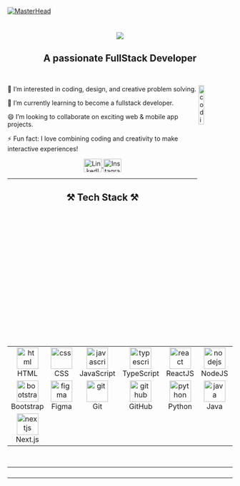 [![MasterHead](https://i.pinimg.com/originals/90/70/32/9070324cdfc07c68d60eed0c39e77573.gif)](https://faqihikhtibar.io)

<h1 align="center">
    <img src="https://readme-typing-svg.herokuapp.com/?font=Righteous&size=35&center=true&vCenter=true&width=500&height=70&duration=4000&lines=Hi+There!+👋;+I'm+FAQIH+IKHTIBAR!;" />
</h1>

<h2 align="center">A passionate FullStack Developer</h2>

<br/> 

<div>

<img align="right" alt="coding" width="15%" src="https://media1.giphy.com/media/v1.Y2lkPTc5MGI3NjExMGppd3BucXMxenIzZjR6OG5uZ3IwemZhMTdwMG85aHg1NjdiaWUyNyZlcD12MV9pbnRlcm5hbF9naWZfYnlfaWQmY3Q9cw/Ll22OhMLAlVDb8UQWe/giphy_s.gif"/>


 
👀 I’m interested in coding, design, and creative problem solving.  

🌱 I’m currently learning to become a fullstack developer.  

😄 I’m looking to collaborate on exciting web & mobile app projects.  

⚡ Fun fact: I love combining coding and creativity to make interactive experiences!  

 </div>
 
<div align="center"> 
    <a href="https://www.linkedin.com/in/faqih-ikhtibar-0a770a283" target="_blank">
        <img align="center" src="https://raw.githubusercontent.com/rahuldkjain/github-profile-readme-generator/master/src/images/icons/Social/linked-in-alt.svg" alt="LinkedIn" height="30" width="40" />
    </a>
    <a href="https://www.instagram.com/fqihtbr_" target="_blank">
        <img align="center" src="https://raw.githubusercontent.com/rahuldkjain/github-profile-readme-generator/master/src/images/icons/Social/instagram.svg" alt="Instagram" height="30" width="40" />
    </a>
</div>


 <hr/>
 
<h2 align="center">⚒️ Tech Stack ⚒️</h2>
<br/>
<table align="center">

  <tr>
    <td align="center" width="96">
        <img src="https://skillicons.dev/icons?i=html" width="48" height="48" alt="html" />
        <br>HTML
    </td>
    <td align="center" width="96">
        <img src="https://skillicons.dev/icons?i=css" width="48" height="48" alt="css" />
        <br>CSS
    </td>
    <td align="center" width="96">
        <img src="https://skillicons.dev/icons?i=javascript" width="48" height="48" alt="javascript" />
        <br>JavaScript
    </td>
    <td align="center" width="96">
        <img src="https://skillicons.dev/icons?i=typescript" width="48" height="48" alt="typescript" />
        <br>TypeScript
    </td>
    <td align="center" width="96">
        <img src="https://skillicons.dev/icons?i=react" width="48" height="48" alt="react" />
        <br>ReactJS
    </td>
    <td align="center" width="96">
        <img src="https://skillicons.dev/icons?i=nodejs" width="48" height="48" alt="nodejs" />
        <br>NodeJS
    </td>
    <td align="center" width="96">
        <img src="https://skillicons.dev/icons?i=express" width="48" height="48" alt="express" />
        <br>ExpressJS
    </td>
    <td align="center" width="96">
        <img src="https://skillicons.dev/icons?i=mysql" width="48" height="48" alt="mysql" />
        <br>MySQL
    </td>
    <td align="center" width="96">
        <img src="https://skillicons.dev/icons?i=postgresql" width="48" height="48" alt="postgresql" />
        <br>PostgreSQL
    </td>
    <td align="center" width="96">
        <img src="https://skillicons.dev/icons?i=tailwind" width="48" height="48" alt="tailwind" />
        <br>TailwindCSS
    </td>
  </tr>

  <tr>
    <td align="center" width="96">
        <img src="https://skillicons.dev/icons?i=bootstrap" width="48" height="48" alt="bootstrap" />
        <br>Bootstrap
    </td>
    <td align="center" width="96">
        <img src="https://skillicons.dev/icons?i=figma" width="48" height="48" alt="figma" />
        <br>Figma
    </td>
    <td align="center" width="96">
        <img src="https://skillicons.dev/icons?i=git" width="48" height="48" alt="git" />
        <br>Git
    </td>
    <td align="center" width="96">
        <img src="https://skillicons.dev/icons?i=github" width="48" height="48" alt="github" />
        <br>GitHub
    </td>
    <td align="center" width="96">
        <img src="https://skillicons.dev/icons?i=python" width="48" height="48" alt="python" />
        <br>Python
    </td>
    <td align="center" width="96">
        <img src="https://skillicons.dev/icons?i=java" width="48" height="48" alt="java" />
        <br>Java
    </td>
    <td align="center" width="96">
        <img src="https://skillicons.dev/icons?i=go" width="48" height="48" alt="go" />
        <br>Golang
    </td>
    <td align="center" width="96">
        <img src="https://skillicons.dev/icons?i=linux" width="48" height="48" alt="linux" />
        <br>Linux
    </td>
    <td align="center" width="96">
        <img src="https://skillicons.dev/icons?i=mongodb" width="48" height="48" alt="mongodb" />
        <br>MongoDB
    </td>
    <td align="center" width="96">
        <img src="https://skillicons.dev/icons?i=jquery" width="48" height="48" alt="jquery" />
        <br>jQuery
    </td>
      <tr>
    <td align="center" width="96">
        <img src="https://skillicons.dev/icons?i=nextjs" width="48" height="48" alt="nextjs" />
        <br>Next.js
    </td>
      </tr>
  </tr>

</table>



<br/>

<hr/>





###







</div>
<hr/>
